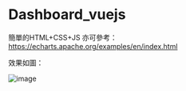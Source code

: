 # Dashboard_vuejs

簡單的HTML+CSS+JS
亦可參考：https://echarts.apache.org/examples/en/index.html

效果如圖：

![image](https://user-images.githubusercontent.com/97015061/148175871-79d1ead5-cb7b-4f02-9b5b-313be3a7d05a.png)
